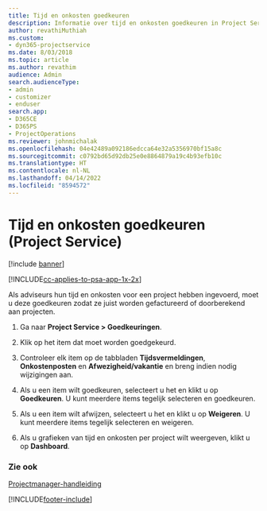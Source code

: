 ```yaml
---
title: Tijd en onkosten goedkeuren
description: Informatie over tijd en onkosten goedkeuren in Project Service
author: revathiMuthiah
ms.custom:
- dyn365-projectservice
ms.date: 8/03/2018
ms.topic: article
ms.author: revathim
audience: Admin
search.audienceType:
- admin
- customizer
- enduser
search.app:
- D365CE
- D365PS
- ProjectOperations
ms.reviewer: johnmichalak
ms.openlocfilehash: 04e42489a092186edcca64e32a5356970bf15a8c
ms.sourcegitcommit: c0792bd65d92db25e0e8864879a19c4b93efb10c
ms.translationtype: HT
ms.contentlocale: nl-NL
ms.lasthandoff: 04/14/2022
ms.locfileid: "8594572"
---
```

# <a name="approve-time-and-expenses-project-service"></a>Tijd en onkosten goedkeuren (Project Service)

[!include [banner](../includes/psa-now-project-operations.md)]

[!INCLUDE[cc-applies-to-psa-app-1x-2x](../includes/cc-applies-to-psa-app-1x-2x.md)]

Als adviseurs hun tijd en onkosten voor een project hebben ingevoerd, moet u deze goedkeuren zodat ze juist worden gefactureerd of doorberekend aan projecten.  
  
1.  Ga naar **Project Service > Goedkeuringen**.  
  
2.  Klik op het item dat moet worden goedgekeurd.  
  
3.  Controleer elk item op de tabbladen **Tijdsvermeldingen**, **Onkostenposten** en **Afwezigheid/vakantie** en breng indien nodig wijzigingen aan.  
  
4.  Als u een item wilt goedkeuren, selecteert u het en klikt u op **Goedkeuren**. U kunt meerdere items tegelijk selecteren en goedkeuren.  
  
5.  Als u een item wilt afwijzen, selecteert u het en klikt u op **Weigeren**. U kunt meerdere items tegelijk selecteren en weigeren.  
  
6.  Als u grafieken van tijd en onkosten per project wilt weergeven, klikt u op **Dashboard**.  
  
### <a name="see-also"></a>Zie ook  
 [Projectmanager-handleiding](../psa/project-manager-guide.md)


[!INCLUDE[footer-include](../includes/footer-banner.md)]
